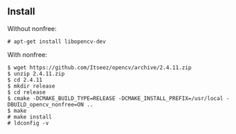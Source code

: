 Install
-------

Without nonfree:

    # apt-get install libopencv-dev

With nonfree:

    $ wget https://github.com/Itseez/opencv/archive/2.4.11.zip
    $ unzip 2.4.11.zip
    $ cd 2.4.11
    $ mkdir release
    $ cd release
    $ cmake -DCMAKE_BUILD_TYPE=RELEASE -DCMAKE_INSTALL_PREFIX=/usr/local -DBUILD_opencv_nonfree=ON ..
    $ make
    # make install
    # ldconfig -v
